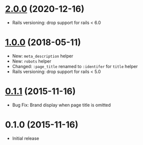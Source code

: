 # [2.0.0](https://github.com/rubysamurai/meta-rails/compare/v1.0.0...v2.0.0) (2020-12-16)

- Rails versioning: drop support for rails < 6.0

# [1.0.0](https://github.com/rubysamurai/meta-rails/compare/v0.1.1...v1.0.0) (2018-05-11)

- New: `meta_description` helper
- New: `robots` helper
- Changed: `:page_title` renamed to `:identifer` for `title` helper
- Rails versioning: drop support for rails < 5.0

# [0.1.1](https://github.com/rubysamurai/meta-rails/compare/v0.1.0...v0.1.1)  (2015-11-16)

- Bug Fix: Brand display when page title is omitted

# 0.1.0 (2015-11-16)

- Initial release
